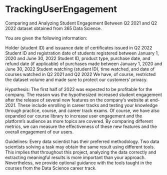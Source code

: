 # TrackingUserEngagement
Comparing and Analyzing Student Engagement Between Q2 2021 and Q2 2022 dataset obtained from 365 Data Science.

You are given the following information:

Holder (student ID) and issuance date of certificates issued in Q2 2022
Student ID and registration date of students registered between January 1, 2020 and June 30, 2022
Student ID, product type, purchase date, and refund date (if applicable) of purchases made between January 1, 2020 and June 30, 2022
Student watching (student ID), time watched, and date of courses watched in Q2 2021 and Q2 2022
We have, of course, restrictеd the dataset volume and made sure to protect our customers’ privacy.

Hypothesis: The first half of 2022 was expected to be profitable for the company. The reason was the hypothesized increased student engagement after the release of several new features on the company’s website at end-2021. These include enrolling in career tracks and testing your knowledge through practice, course, and career track exams. Of course, we have also expanded our course library to increase user engagement and the platform’s audience as more topics are covered. By comparing different metrics, we can measure the effectiveness of these new features and the overall engagement of our users.

Guidelines: Every data scientist has their preferred methodology. Two data scientists solving a task may obtain the same result using different tools. This implies that throughout this project, analyzing the data correctly and extracting meaningful results is more important than your approach.
Nevertheless, we provide optional guidance with the tools taught in the courses from the Data Science career track.
